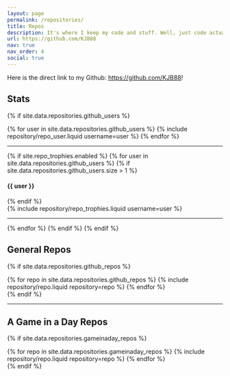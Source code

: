 ```yaml
---
layout: page
permalink: /repositories/
title: Repos
description: It's where I keep my code and stuff. Well, just code actually. All of my work is stored on Github. Feel free to check my repos out! (The Github API can take a second to respond, so give it a second!).
url: https://github.com/KJB88
nav: true
nav_order: 4
social: true
---
```


Here is the direct link to my Github: <a href="https://github.com/KJB88">https://github.com/KJB88</a>!

## Stats

{% if site.data.repositories.github_users %}

<div class="repositories d-flex flex-wrap flex-md-row flex-column justify-content-between align-items-center">
  {% for user in site.data.repositories.github_users %}
    {% include repository/repo_user.liquid username=user %}
  {% endfor %}
</div>

---

{% if site.repo_trophies.enabled %}
{% for user in site.data.repositories.github_users %}
{% if site.data.repositories.github_users.size > 1 %}

  <h4>{{ user }}</h4>
  {% endif %}
  <div class="repositories d-flex flex-wrap flex-md-row flex-column justify-content-between align-items-center">
  {% include repository/repo_trophies.liquid username=user %}
  </div>

---

{% endfor %}
{% endif %}
{% endif %}

## General Repos

{% if site.data.repositories.github_repos %}

<div class="repositories d-flex flex-wrap flex-md-row flex-column justify-content-between align-items-center">
  {% for repo in site.data.repositories.github_repos %}
    {% include repository/repo.liquid repository=repo %}
  {% endfor %}
</div>
{% endif %}

---

## A Game in a Day Repos

{% if site.data.repositories.gameinaday_repos %}

<div class="repositories d-flex flex-wrap flex-md-row flex-column justify-content-between align-items-center">
  {% for repo in site.data.repositories.gameinaday_repos %}
    {% include repository/repo.liquid repository=repo %}
  {% endfor %}
</div>
{% endif %}
